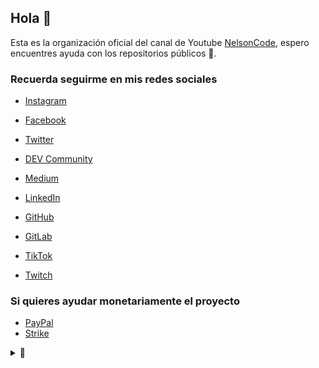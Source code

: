 ## Hola 👋

Esta es la organización oficial del canal de Youtube [NelsonCode](https://www.youtube.com/c/NelsonCode), espero encuentres ayuda con los repositorios públicos 🤎.

### Recuerda seguirme en mis redes sociales

- [Instagram](https://www.instagram.com/nelsoncode/)

- [Facebook](https://facebook.com/nelsoncode.dev)

- [Twitter](https://twitter.com/nelsoncode_dev)

- [DEV Community](https://dev.to/nelsoncode)

- [Medium](https://nelsoncode.medium.com)

- [LinkedIn](https://www.linkedin.com/in/nelsoncode/)

- [GitHub](https://www.github.com/nelsoncode019)
- [GitLab](https://www.gitlab.com/nelsoncode)
- [TikTok](https://www.tiktok.com/@nelsoncode)
- [Twitch](https://www.twitch.tv/nelsoncode_)

### Si quieres ayudar monetariamente el proyecto

- [PayPal](https://www.paypal.com/paypalme/nelsonher019)
- [Strike](https://strike.me/nelsoncode/)

<details>
<summary>👀</summary>

Gracias por apoyar este proyecto 🤜🤛
</details>

